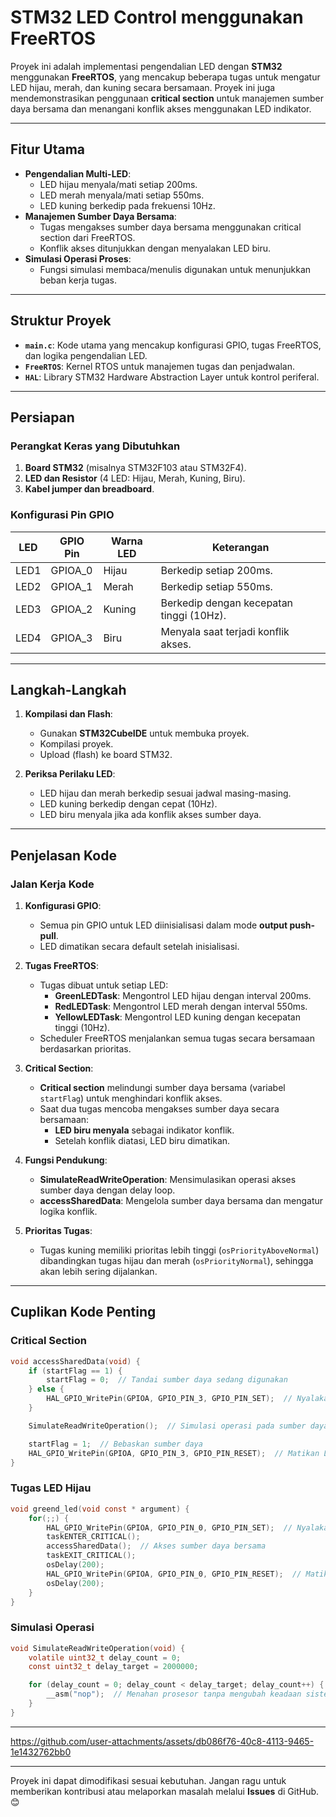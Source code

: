 
# **STM32 LED Control menggunakan FreeRTOS**

Proyek ini adalah implementasi pengendalian LED dengan **STM32** menggunakan **FreeRTOS**, yang mencakup beberapa tugas untuk mengatur LED hijau, merah, dan kuning secara bersamaan. Proyek ini juga mendemonstrasikan penggunaan **critical section** untuk manajemen sumber daya bersama dan menangani konflik akses menggunakan LED indikator.

---

## **Fitur Utama**
- **Pengendalian Multi-LED**:
  - LED hijau menyala/mati setiap 200ms.
  - LED merah menyala/mati setiap 550ms.
  - LED kuning berkedip pada frekuensi 10Hz.
- **Manajemen Sumber Daya Bersama**:
  - Tugas mengakses sumber daya bersama menggunakan critical section dari FreeRTOS.
  - Konflik akses ditunjukkan dengan menyalakan LED biru.
- **Simulasi Operasi Proses**:
  - Fungsi simulasi membaca/menulis digunakan untuk menunjukkan beban kerja tugas.

---

## **Struktur Proyek**
- **`main.c`**: Kode utama yang mencakup konfigurasi GPIO, tugas FreeRTOS, dan logika pengendalian LED.
- **`FreeRTOS`**: Kernel RTOS untuk manajemen tugas dan penjadwalan.
- **`HAL`**: Library STM32 Hardware Abstraction Layer untuk kontrol periferal.

---

## **Persiapan**

### **Perangkat Keras yang Dibutuhkan**
1. **Board STM32** (misalnya STM32F103 atau STM32F4).
2. **LED dan Resistor** (4 LED: Hijau, Merah, Kuning, Biru).
3. **Kabel jumper dan breadboard**.

### **Konfigurasi Pin GPIO**
| LED   | GPIO Pin | Warna LED | Keterangan        |
|-------|----------|-----------|-------------------|
| LED1  | GPIOA_0  | Hijau     | Berkedip setiap 200ms. |
| LED2  | GPIOA_1  | Merah     | Berkedip setiap 550ms. |
| LED3  | GPIOA_2  | Kuning    | Berkedip dengan kecepatan tinggi (10Hz). |
| LED4  | GPIOA_3  | Biru      | Menyala saat terjadi konflik akses. |

---

## **Langkah-Langkah**
1. **Kompilasi dan Flash**:
   - Gunakan **STM32CubeIDE** untuk membuka proyek.
   - Kompilasi proyek.
   - Upload (flash) ke board STM32.

2. **Periksa Perilaku LED**:
   - LED hijau dan merah berkedip sesuai jadwal masing-masing.
   - LED kuning berkedip dengan cepat (10Hz).
   - LED biru menyala jika ada konflik akses sumber daya.

---

## **Penjelasan Kode**

### **Jalan Kerja Kode**
1. **Konfigurasi GPIO**:
   - Semua pin GPIO untuk LED diinisialisasi dalam mode **output push-pull**.
   - LED dimatikan secara default setelah inisialisasi.

2. **Tugas FreeRTOS**:
   - Tugas dibuat untuk setiap LED:
     - **GreenLEDTask**: Mengontrol LED hijau dengan interval 200ms.
     - **RedLEDTask**: Mengontrol LED merah dengan interval 550ms.
     - **YellowLEDTask**: Mengontrol LED kuning dengan kecepatan tinggi (10Hz).
   - Scheduler FreeRTOS menjalankan semua tugas secara bersamaan berdasarkan prioritas.

3. **Critical Section**:
   - **Critical section** melindungi sumber daya bersama (variabel `startFlag`) untuk menghindari konflik akses.
   - Saat dua tugas mencoba mengakses sumber daya secara bersamaan:
     - **LED biru menyala** sebagai indikator konflik.
     - Setelah konflik diatasi, LED biru dimatikan.

4. **Fungsi Pendukung**:
   - **SimulateReadWriteOperation**: Mensimulasikan operasi akses sumber daya dengan delay loop.
   - **accessSharedData**: Mengelola sumber daya bersama dan mengatur logika konflik.

5. **Prioritas Tugas**:
   - Tugas kuning memiliki prioritas lebih tinggi (`osPriorityAboveNormal`) dibandingkan tugas hijau dan merah (`osPriorityNormal`), sehingga akan lebih sering dijalankan.

---

## **Cuplikan Kode Penting**

### **Critical Section**
```c
void accessSharedData(void) {
    if (startFlag == 1) {
        startFlag = 0;  // Tandai sumber daya sedang digunakan
    } else {
        HAL_GPIO_WritePin(GPIOA, GPIO_PIN_3, GPIO_PIN_SET);  // Nyalakan LED biru
    }

    SimulateReadWriteOperation();  // Simulasi operasi pada sumber daya bersama

    startFlag = 1;  // Bebaskan sumber daya
    HAL_GPIO_WritePin(GPIOA, GPIO_PIN_3, GPIO_PIN_RESET);  // Matikan LED biru
}
```

### **Tugas LED Hijau**
```c
void greend_led(void const * argument) {
    for(;;) {
        HAL_GPIO_WritePin(GPIOA, GPIO_PIN_0, GPIO_PIN_SET);  // Nyalakan LED hijau
        taskENTER_CRITICAL();
        accessSharedData();  // Akses sumber daya bersama
        taskEXIT_CRITICAL();
        osDelay(200);
        HAL_GPIO_WritePin(GPIOA, GPIO_PIN_0, GPIO_PIN_RESET);  // Matikan LED hijau
        osDelay(200);
    }
}
```

### **Simulasi Operasi**
```c
void SimulateReadWriteOperation(void) {
    volatile uint32_t delay_count = 0;
    const uint32_t delay_target = 2000000;

    for (delay_count = 0; delay_count < delay_target; delay_count++) {
        __asm("nop");  // Menahan prosesor tanpa mengubah keadaan sistem
    }
}
```

---

https://github.com/user-attachments/assets/db086f76-40c8-4113-9465-1e1432762bb0



---

Proyek ini dapat dimodifikasi sesuai kebutuhan. Jangan ragu untuk memberikan kontribusi atau melaporkan masalah melalui **Issues** di GitHub. 😊
